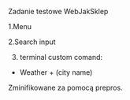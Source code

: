 Zadanie testowe WebJakSklep

1.Menu

2.Search input

3. terminal
  custom comand:
  - Weather + (city name)

Zminifikowane za pomocą prepros.
